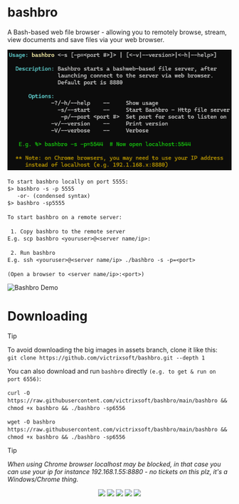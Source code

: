 # bashbro
A Bash-based web file browser - allowing you to remotely browse, stream, view documents and save files via your web browser.  

![Bashbro Usage](https://raw.githubusercontent.com/victrixsoft/bashbro/assets/assets/bashbro_usage.png)
```
To start bashbro locally on port 5555: 
$> bashbro -s -p 5555
   -or- (condensed syntax)
$> bashbro -sp5555

To start bashbro on a remote server:

 1. Copy bashbro to the remote server
E.g. scp bashbro <youruser>@<server name/ip>:

 2. Run bashbro
E.g. ssh <youruser>@<server name/ip> ./bashbro -s -p=<port>

(Open a browser to <server name/ip>:<port>)
```
![Bashbro Demo](https://raw.githubusercontent.com/victrixsoft/bashbro/assets/assets/bashbro_demo.gif)

# Downloading
> [!TIP]
> To avoid downloading the big images in assets branch, clone it like this:<br> 
> `git clone https://github.com/victrixsoft/bashbro.git --depth 1`

You can also download and run `bashbro` directly `(e.g. to get & run on port 6556)`: 

`curl -O https://raw.githubusercontent.com/victrixsoft/bashbro/main/bashbro && chmod +x bashbro && ./bashbro -sp6556`

`wget -O bashbro https://raw.githubusercontent.com/victrixsoft/bashbro/main/bashbro && chmod +x bashbro && ./bashbro -sp6556`

> [!TIP]
> *When using Chrome browser localhost may be blocked, in that case you can use your ip for instance 
> 192.168.1.55:8880 - no tickets on this plz, it's a Windows/Chrome thing.*



<p align="center" width="100%">
    <img src="https://img.shields.io/badge/Bash-4EAA25?logo=gnubash&logoColor=fff">    
    <img src="https://img.shields.io/badge/Tree-v1.6+-green">
    <img src="https://img.shields.io/badge/Sed--orange">
    <img src="https://img.shields.io/badge/Socat--blue">
    <img src="https://img.shields.io/badge/getopt-T=4-yellow">
</p>
